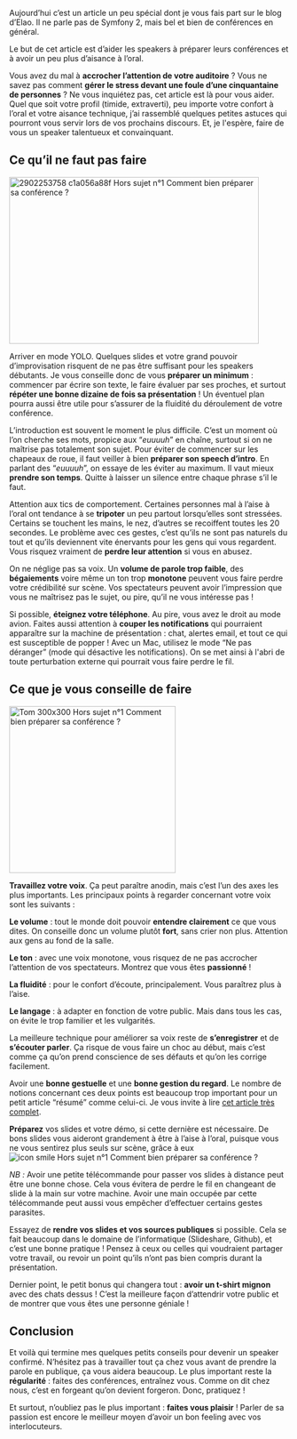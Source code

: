 Aujourd’hui c’est un article un peu spécial dont je vous fais part sur le blog d’Elao. Il ne parle pas de Symfony 2, mais bel et bien de conférences en général.

Le but de cet article est d’aider les speakers à préparer leurs conférences et à avoir un peu plus d’aisance à l’oral.

Vous avez du mal à <strong>accrocher l’attention de votre auditoire</strong> ? Vous ne savez pas comment <strong>gérer le stress devant une foule d’une cinquantaine de personnes</strong> ? Ne vous inquiétez pas, cet article est là pour vous aider. Quel que soit votre profil (timide, extraverti), peu importe votre confort à l’oral et votre aisance technique, j’ai rassemblé quelques petites astuces qui pourront vous servir lors de vos prochains discours. Et, je l'espère, faire de vous un speaker talentueux et convainquant.

## Ce qu’il ne faut pas faire

<img class="pull-right" alt="2902253758 c1a056a88f Hors sujet n°1   Comment bien préparer sa conférence ?" src="https://farm4.staticflickr.com/3086/2902253758_c1a056a88f.jpg" width="450" height="300" title="Hors sujet n°1   Comment bien préparer sa conférence ?" />

Arriver en mode YOLO. Quelques slides et votre grand pouvoir d’improvisation risquent de ne pas être suffisant pour les speakers débutants. Je vous conseille donc de vous <strong>préparer un minimum</strong> : commencer par écrire son texte, le faire évaluer par ses proches, et surtout <strong>répéter une bonne dizaine de fois sa présentation</strong> ! Un éventuel plan pourra aussi être utile pour s’assurer de la fluidité du déroulement de votre conférence.

L’introduction est souvent le moment le plus difficile. C’est un moment où l’on cherche ses mots, propice aux “<em>euuuuh</em>” en chaîne, surtout si on ne maîtrise pas totalement son sujet. Pour éviter de commencer sur les chapeaux de roue, il faut veiller à bien <strong>préparer son speech d’intro</strong>. En parlant des “<em>euuuuh</em>”, on essaye de les éviter au maximum. Il vaut mieux <strong>prendre son temps</strong>. Quitte à laisser un silence entre chaque phrase s’il le faut.

Attention aux tics de comportement. Certaines personnes mal à l’aise à l’oral ont tendance à se <strong>tripoter</strong> un peu partout lorsqu’elles sont stressées. Certains se touchent les mains, le nez, d’autres se recoiffent toutes les 20 secondes. Le problème avec ces gestes, c’est qu’ils ne sont pas naturels du tout et qu’ils deviennent vite énervants pour les gens qui vous regardent. Vous risquez vraiment de <strong>perdre leur attention</strong> si vous en abusez.

On ne néglige pas sa voix. Un <strong>volume de parole trop faible</strong>, des <strong>bégaiements</strong> voire même un ton trop <strong>monotone</strong> peuvent vous faire perdre votre crédibilité sur scène. Vos spectateurs peuvent avoir l’impression que vous ne maîtrisez pas le sujet, ou pire, qu’il ne vous intéresse pas !

Si possible, <strong>éteignez votre téléphone</strong>. Au pire, vous avez le droit au mode avion. Faites aussi attention à <strong>couper les notifications</strong> qui pourraient apparaître sur la machine de présentation : chat, alertes email, et tout ce qui est susceptible de popper ! Avec un Mac, utilisez le mode “Ne pas déranger” (mode qui désactive les notifications). On se met ainsi à l'abri de toute perturbation externe qui pourrait vous faire perdre le fil.

## Ce que je vous conseille de faire

<img class="pull-left" alt="Tom 300x300 Hors sujet n°1   Comment bien préparer sa conférence ?" src="/blog/medias/2014-06-03-hs-bien-preparer-sa-conference/tom-300x300.jpg" width="300" height="300" title="Hors sujet n°1 Comment bien préparer sa conférence ?" />

<strong>Travaillez votre voix</strong>. Ça peut paraître anodin, mais c’est l’un des axes les plus importants. Les principaux points à regarder concernant votre voix sont les suivants :

<strong>Le volume</strong> : tout le monde doit pouvoir <strong>entendre clairement</strong> ce que vous dites. On conseille donc un volume plutôt <strong>fort</strong>, sans crier non plus. Attention aux gens au fond de la salle.

<strong>Le ton</strong> : avec une voix monotone, vous risquez de ne pas accrocher l’attention de vos spectateurs. Montrez que vous êtes <strong>passionné</strong> !

<strong>La fluidité</strong> : pour le confort d’écoute, principalement. Vous paraîtrez plus à l’aise.

<strong>Le langage</strong> : à adapter en fonction de votre public. Mais dans tous les cas, on évite le trop familier et les vulgarités.

La meilleure technique pour améliorer sa voix reste de <strong>s’enregistrer</strong> et de <strong>s’écouter parler</strong>. Ça risque de vous faire un choc au début, mais c’est comme ça qu’on prend conscience de ses défauts et qu’on les corrige facilement.

Avoir une <strong>bonne gestuelle</strong> et une <strong>bonne gestion du regard</strong>. Le nombre de notions concernant ces deux points est beaucoup trop important pour un petit article “résumé” comme celui-ci. Je vous invite à lire <a href="http://www.toastmasters.org/FR201-gestures.aspx">cet article très complet</a>.

<strong>Préparez</strong> vos slides et votre démo, si cette dernière est nécessaire. De bons slides vous aideront grandement à être à l’aise à l’oral, puisque vous ne vous sentirez plus seuls sur scène, grâce à eux <img src="http://old-blog.elao.dev/wp-includes/images/smilies/icon_smile.gif" alt="icon smile Hors sujet n°1   Comment bien préparer sa conférence ?" class="wp-smiley" title="Hors sujet n°1   Comment bien préparer sa conférence ?" />

<em>NB :</em> Avoir une petite télécommande pour passer vos slides à distance peut être une bonne chose. Cela vous évitera de perdre le fil en changeant de slide à la main sur votre machine. Avoir une main occupée par cette télécommande peut aussi vous empêcher d’effectuer certains gestes parasites.

Essayez de <strong>rendre vos slides et vos sources publiques</strong> si possible. Cela se fait beaucoup dans le domaine de l’informatique (Slideshare, Github), et c’est une bonne pratique ! Pensez à ceux ou celles qui voudraient partager votre travail, ou revoir un point qu’ils n’ont pas bien compris durant la présentation.

Dernier point, le petit bonus qui changera tout : <strong>avoir un t-shirt mignon</strong> avec des chats dessus ! C’est la meilleure façon d’attendrir votre public et de montrer que vous êtes une personne géniale !

## Conclusion

Et voilà qui termine mes quelques petits conseils pour devenir un speaker confirmé. N’hésitez pas à travailler tout ça chez vous avant de prendre la parole en publique, ça vous aidera beaucoup. Le plus important reste la <strong>régularité</strong> : faites des conférences, entraînez vous. Comme on dit chez nous, c’est en forgeant qu’on devient forgeron. Donc, pratiquez !

Et surtout, n’oubliez pas le plus important : <strong>faites vous plaisir</strong> ! Parler de sa passion est encore le meilleur moyen d’avoir un bon feeling avec vos interlocuteurs.
